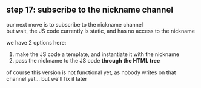 ## step 17: subscribe to the nickname channel

our next move is to subscribe to the nickname channel  
but wait, the JS code currently is static, and has no access to the nickname

we have 2 options here:

1. make the JS code a template, and instantiate it with the nickname
1. pass the nickname to the JS code **through the HTML tree**

of course this version is not functional yet, as nobody writes on that
channel yet... but we'll fix it later
